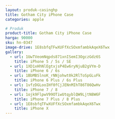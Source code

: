 ```yaml
---
layout: produk-casinghp
title: Gotham City iPhone Case
categories: apple

# Produk
product-title: Gotham City iPhone Case
harga: 90000
sku: hn-0347
image-drive: 1E8sbfqTFwXUFfXcSOxmfambkAqeX6Twx
gallery:
  - url: 1UwTVeomNqpds871xnISemI3OgczGdz6S
    title: iPhone 5 / 5s / SE
  - url: 1XD1xHhNlEgtxjsP4Ew6ryNjuB2gVYm-D
    title: iPhone 6 / 6s
  - url: 1BbMBSlnoK_rNNjohwt0k2RlToSpGLuFk
    title: iPhone 6 Plus / 6s Plus
  - url: 1vfzDGLooIHf0fCjJENnMIhT86T86QwHv
    title: iPhone 7 / 8
  - url: 1ojk9FlpwV99OTiwUtqyblQW9LjtN8W6F
    title: iPhone 7 Plus / 8 Plus
  - url: 1E8sbfqTFwXUFfXcSOxmfambkAqeX6Twx
    title: iPhone X
---
```

